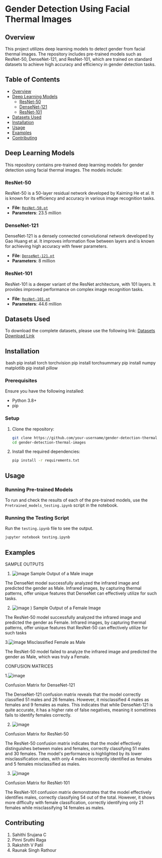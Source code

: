 # Gender Detection Using Facial Thermal Images

## Overview

This project utilizes deep learning models to detect gender from facial thermal images. The repository includes pre-trained models such as ResNet-50, DenseNet-121, and ResNet-101, which are trained on standard datasets to achieve high accuracy and efficiency in gender detection tasks.

## Table of Contents

- [Overview](#overview)
- [Deep Learning Models](#deep-learning-models)
  - [ResNet-50](#resnet-50)
  - [DenseNet-121](#densenet-121)
  - [ResNet-101](#resnet-101)
- [Datasets Used](#datasets-used)
- [Installation](#installation)
- [Usage](#usage)
- [Examples](#examples)
- [Contributing](#contributing)

## Deep Learning Models

This repository contains pre-trained deep learning models for gender detection using facial thermal images. The models include:

### ResNet-50

ResNet-50 is a 50-layer residual network developed by Kaiming He et al. It is known for its efficiency and accuracy in various image recognition tasks.

- **File**: [`ResNet-50.pt`](https://drive.google.com/drive/folders/14usN0kr70S5mBn4r-o5tMsyxWsuYCewC)
- **Parameters**: 23.5 million

### DenseNet-121

DenseNet-121 is a densely connected convolutional network developed by Gao Huang et al. It improves information flow between layers and is known for achieving high accuracy with fewer parameters.

- **File**: [`DenseNet-121.pt`](https://drive.google.com/drive/folders/14usN0kr70S5mBn4r-o5tMsyxWsuYCewC)
- **Parameters**: 8 million

### ResNet-101

ResNet-101 is a deeper variant of the ResNet architecture, with 101 layers. It provides improved performance on complex image recognition tasks.

- **File**: [`ResNet-101.pt`](https://drive.google.com/drive/folders/14usN0kr70S5mBn4r-o5tMsyxWsuYCewC)
- **Parameters**: 44.6 million

## Datasets Used

To download the complete datasets, please use the following link:
[Datasets Download Link](https://drive.google.com/open?id=1wGDNfCQE1kngsmYiKlKHHZwgntlVwiGJ)

## Installation

⁠ bash
    pip install torch torchvision
    pip install torchsummary
    pip install numpy matplotlib
    pip install pillow
     ⁠


### Prerequisites

Ensure you have the following installed:

- Python 3.8+
- pip

### Setup

1. Clone the repository:
    ```bash
    git clone https://github.com/your-username/gender-detection-thermal-images.git
    cd gender-detection-thermal-images
    ```

2. Install the required dependencies:
    ```bash
    pip install -r requirements.txt
    ```

## Usage

### Running Pre-trained Models

To run and check the results of each of the pre-trained models, use the `Pretrained_models_testing.ipynb` script in the notebook.

### Running the Testing Script

Run the `testing.ipynb` file to see the output.

```bash
jupyter notebook testing.ipynb

```
## Examples

SAMPLE OUTPUTS

1. ![image](https://github.com/user-attachments/assets/101fb7cb-588b-4b41-884f-0401ef4462b8)
Sample Output of a Male image

The DenseNet model successfully analyzed the infrared image and predicted the gender as Male. Infrared images, by capturing thermal patterns, offer unique features that DenseNet can effectively utilize for such tasks.

2. ![image](https://github.com/user-attachments/assets/1c2b3dfe-37fb-4601-bd87-7db5bc0353c4)
)
Sample Output of a Female Image

The ResNet-50 model successfully analyzed the infrared image and predicted the gender as Female. Infrared images, by capturing thermal patterns, offer unique features that ResNet-50 can effectively utilize for such tasks


3.![image](https://github.com/user-attachments/assets/7b0196a6-93da-4bf8-bdee-de592efba45a)
 Misclassified Female as Male
 
The ResNet-50 model failed to analyze the infrared image and predicted the gender as Male, which was truly a Female. 

CONFUSION MATRICES

1.![image](https://github.com/user-attachments/assets/49b6ce68-7156-4aa5-9477-2b7c5a9fddfb)


  Confusion Matrix for DenseNet-121

The DenseNet-121 confusion matrix reveals that the model correctly classified 51 males and 26 females. However, it misclassified 4 males as females and 9 females as males. This indicates that while DenseNet-121 is quite accurate, it has a higher rate of false negatives, meaning it sometimes fails to identify females correctly.

2. ![image](https://github.com/user-attachments/assets/a44c84a6-f048-467b-82a6-cc87981da15b)

   
  Confusion Matrix for ResNet-50

The ResNet-50 confusion matrix indicates that the model effectively distinguishes between males and females, correctly classifying 51 males and 30 females. The model's performance is highlighted by its lower misclassification rates, with only 4 males incorrectly identified as females and 5 females misclassified as males.

3. ![image](https://github.com/user-attachments/assets/7c19ba66-2b97-471c-a05c-f0c50c4dc694)


  Confusion Matrix for ResNet-101

The ResNet-101 confusion matrix demonstrates that the model effectively identifies males, correctly classifying 54 out of the total. However, it shows more difficulty with female classification, correctly identifying only 21 females while misclassifying 14 females as males.


## Contributing
1. Sahithi Srujana C
2. Pinni Sruthi Raga
3. Rakshith V Patil
4. Raunak Singh Rathour
